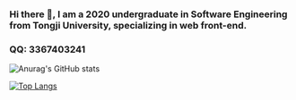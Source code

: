 ### Hi there 👋, I am a 2020 undergraduate in Software Engineering from Tongji University, specializing in web front-end.
### QQ: 3367403241


![Anurag's GitHub stats](https://github-readme-stats.vercel.app/api?username=wu-hao-ze&show_icons=true&theme=tokyonight)
<!-- [![Readme Card](https://github-readme-stats.vercel.app/api/pin/?username=wu-hao-ze&repo=All-assignments-and-projects-for-software-engineering-courses-at-Tongji-University)](https://github.com/anuraghazra/github-readme-stats) -->
[![Top Langs](https://github-readme-stats.vercel.app/api/top-langs/?username=wu-hao-ze&layout=donut&exclude_repo=All-assignments-and-projects-for-software-engineering-courses-at-Tongji-University,Tower-Defense-Project-Unity5.5,Shen-Jian-high-level-programming-language-Programming)](https://github.com/anuraghazra/github-readme-stats)
<!--
**wu-hao-ze/wu-hao-ze** is a ✨ _special_ ✨ repository because its `README.md` (this file) appears on your GitHub profile.

Here are some ideas to get you started:

- 🔭 I’m currently working on ...
- 🌱 I’m currently learning ...
- 👯 I’m looking to collaborate on ...
- 🤔 I’m looking for help with ...
- 💬 Ask me about ...
- 📫 How to reach me: ...
- 😄 Pronouns: ...
- ⚡ Fun fact: ...
-->
